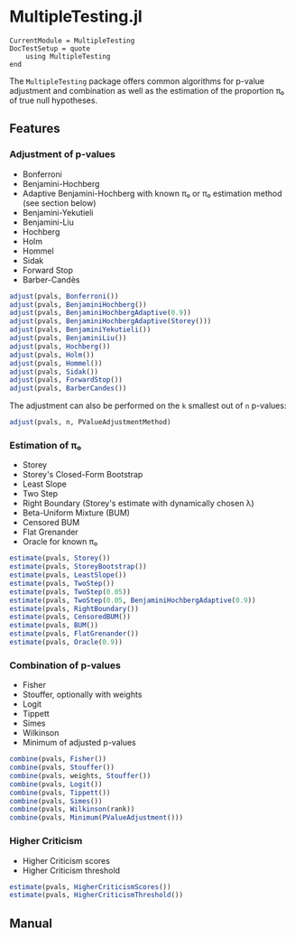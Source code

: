 # MultipleTesting.jl

```@meta
CurrentModule = MultipleTesting
DocTestSetup = quote
    using MultipleTesting
end
```


The `MultipleTesting` package offers common algorithms for p-value adjustment
and combination as well as the estimation of the proportion π₀ of true null
hypotheses.


## Features

### Adjustment of p-values

* Bonferroni
* Benjamini-Hochberg
* Adaptive Benjamini-Hochberg with known π₀ or π₀ estimation method (see section below)
* Benjamini-Yekutieli
* Benjamini-Liu
* Hochberg
* Holm
* Hommel
* Sidak
* Forward Stop
* Barber-Candès

```julia
adjust(pvals, Bonferroni())
adjust(pvals, BenjaminiHochberg())
adjust(pvals, BenjaminiHochbergAdaptive(0.9))
adjust(pvals, BenjaminiHochbergAdaptive(Storey()))
adjust(pvals, BenjaminiYekutieli())
adjust(pvals, BenjaminiLiu())
adjust(pvals, Hochberg())
adjust(pvals, Holm())
adjust(pvals, Hommel())
adjust(pvals, Sidak())
adjust(pvals, ForwardStop())
adjust(pvals, BarberCandes())
```

The adjustment can also be performed on the `k` smallest out of `n` p-values:

```julia
adjust(pvals, n, PValueAdjustmentMethod)
```


### Estimation of π₀

* Storey
* Storey's Closed-Form Bootstrap
* Least Slope
* Two Step
* Right Boundary (Storey's estimate with dynamically chosen λ)
* Beta-Uniform Mixture (BUM)
* Censored BUM
* Flat Grenander
* Oracle for known π₀

```julia
estimate(pvals, Storey())
estimate(pvals, StoreyBootstrap())
estimate(pvals, LeastSlope())
estimate(pvals, TwoStep())
estimate(pvals, TwoStep(0.05))
estimate(pvals, TwoStep(0.05, BenjaminiHochbergAdaptive(0.9))
estimate(pvals, RightBoundary())
estimate(pvals, CensoredBUM())
estimate(pvals, BUM())
estimate(pvals, FlatGrenander())
estimate(pvals, Oracle(0.9))
```


### Combination of p-values

* Fisher
* Stouffer, optionally with weights
* Logit
* Tippett
* Simes
* Wilkinson
* Minimum of adjusted p-values

```julia
combine(pvals, Fisher())
combine(pvals, Stouffer())
combine(pvals, weights, Stouffer())
combine(pvals, Logit())
combine(pvals, Tippett())
combine(pvals, Simes())
combine(pvals, Wilkinson(rank))
combine(pvals, Minimum(PValueAdjustment()))
```


### Higher Criticism

* Higher Criticism scores
* Higher Criticism threshold

```julia
estimate(pvals, HigherCriticismScores())
estimate(pvals, HigherCriticismThreshold())
```


## Manual

```@contents
```
